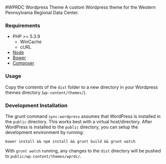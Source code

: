 #WPRDC Wordpress Theme
A custom Wordpress theme for the Western Pennsylvania Regional Data Center.

### Requirements
* PHP >= 5.3.9
  * WinCache
  * cURL
* [Node](http://nodejs.org/)
* [Bower](http://bower.io/)
* [Composer](https://getcomposer.org/)

### Usage
Copy the contents of the `dist` folder to a new directory in your Wordpress themes directory (`wp-content/themes/`).

### Development Installation

The grunt command `sync:wordpress` assumes that WordPress is installed in the `public` directory. This works best with a virtual host/directory. After WordPress is installed to the `public` directory, you can setup the development environment by running:

`bower install && npm install && grunt build && grunt watch`

With `grunt watch` running, any changes to the `dist` directory will be pushed to `public/wp-content/themes/wprdc/`.

